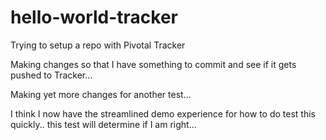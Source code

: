 # hello-world-tracker
Trying to setup a repo with Pivotal Tracker

Making changes so that I have something to commit and see
if it gets pushed to Tracker...

Making yet more changes for another test...

I think I now have the streamlined demo experience for how to do test this
quickly..  this test will determine if I am right...
